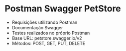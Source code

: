 # Postman Swagger PetStore

* Requisições utilizando Postman 
* Documentação Swagger 
* Testes realizados no próprio Postman 
* Base URL: petstore.swagger.io/v2
* Métodos: POST, GET, PUT, DELETE
